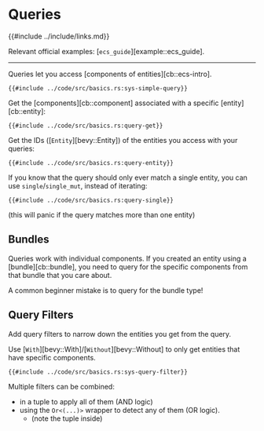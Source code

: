 # Queries

{{#include ../include/links.md}}

Relevant official examples:
[`ecs_guide`][example::ecs_guide].

---

Queries let you access [components of entities][cb::ecs-intro].

```rust,no_run,noplayground
{{#include ../code/src/basics.rs:sys-simple-query}}
```

Get the [components][cb::component] associated with a specific
[entity][cb::entity]:

```rust,no_run,noplayground
{{#include ../code/src/basics.rs:query-get}}
```

Get the IDs ([`Entity`][bevy::Entity]) of the entities you access with
your queries:

```rust,no_run,noplayground
{{#include ../code/src/basics.rs:query-entity}}
```

If you know that the query should only ever match a single entity, you can
use `single`/`single_mut`, instead of iterating:

```rust,no_run,noplayground
{{#include ../code/src/basics.rs:query-single}}
```

(this will panic if the query matches more than one entity)

## Bundles

Queries work with individual components. If you created an entity using a
[bundle][cb::bundle], you need to query for the specific components from
that bundle that you care about.

A common beginner mistake is to query for the bundle type!

## Query Filters

Add query filters to narrow down the entities you get from the query.

Use [`With`][bevy::With]/[`Without`][bevy::Without] to only get entities
that have specific components.

```rust,no_run,noplayground
{{#include ../code/src/basics.rs:sys-query-filter}}
```

Multiple filters can be combined:
 - in a tuple to apply all of them (AND logic)
 - using the `Or<(...)>` wrapper to detect any of them (OR logic).
   - (note the tuple inside)
